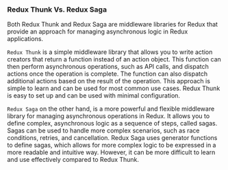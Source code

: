 ### Redux Thunk Vs. Redux Saga
Both Redux Thunk and Redux Saga are middleware libraries for Redux that provide an approach for managing asynchronous logic in Redux applications.

`Redux Thunk` is a simple middleware library that allows you to write action creators that return a function instead of an action object. This function can then perform asynchronous operations, such as API calls, and dispatch actions once the operation is complete. The function can also dispatch additional actions based on the result of the operation. This approach is simple to learn and can be used for most common use cases. Redux Thunk is easy to set up and can be used with minimal configuration.

`Redux Saga` on the other hand, is a more powerful and flexible middleware library for managing asynchronous operations in Redux. It allows you to define complex, asynchronous logic as a sequence of steps, called sagas. Sagas can be used to handle more complex scenarios, such as race conditions, retries, and cancellation. Redux Saga uses generator functions to define sagas, which allows for more complex logic to be expressed in a more readable and intuitive way. However, it can be more difficult to learn and use effectively compared to Redux Thunk.